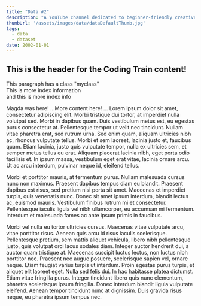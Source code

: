 ```yaml
---
title: "Data #2"
description: "A YouTube channel dedicated to beginner-friendly creative coding tutorials and challenges"
thumbUrl: '/assets/images/data/dataDefaultThumb.jpg'
tags:
  - data
  - dataset
date: 2002-01-01
---
```



## This is the header for the Coding Train content!

<p class="labelParagraph">This paragraph has a class "myclass"<br>This is more index information</br>and this is more index info</p>

Magda was here! ...More content here! ... Lorem ipsum dolor sit amet, consectetur adipiscing elit. Morbi tristique dui tortor, at imperdiet nulla volutpat sed. Morbi in dapibus quam. Duis vestibulum metus est, eu egestas purus consectetur at. Pellentesque tempor ut velit nec tincidunt. Nullam vitae pharetra erat, sed rutrum urna. Sed enim quam, aliquam ultricies nibh ac, rhoncus vulputate tellus. Morbi et sem laoreet, lacinia justo et, faucibus quam. Etiam lacinia, justo quis vulputate tempor, nulla ex ultricies sem, et semper metus tellus eu erat. Aliquam placerat lacinia nibh, eget porta odio facilisis et. In ipsum massa, vestibulum eget erat vitae, lacinia ornare arcu. Ut ac arcu interdum, pulvinar neque id, eleifend tellus.

Morbi et porttitor mauris, at fermentum purus. Nullam malesuada cursus nunc non maximus. Praesent dapibus tempus diam eu blandit. Praesent dapibus est risus, sed pretium nisi porta sit amet. Maecenas et imperdiet turpis, quis venenatis nunc. Donec sit amet ipsum interdum, blandit lectus ac, euismod mauris. Vestibulum finibus rutrum mi et consectetur. Pellentesque iaculis ligula vel nibh ullamcorper, eu accumsan mi fermentum. Interdum et malesuada fames ac ante ipsum primis in faucibus.

Morbi vel nulla eu tortor ultricies cursus. Maecenas vitae vulputate arcu, vitae porttitor risus. Aenean quis arcu id risus iaculis scelerisque. Pellentesque pretium, sem mattis aliquet vehicula, libero nibh pellentesque justo, quis volutpat orci lacus sodales diam. Integer auctor hendrerit dui, a auctor quam tristique at. Maecenas suscipit luctus lectus, non luctus nibh porttitor nec. Praesent nec augue posuere, scelerisque sapien vel, ornare neque. Etiam feugiat varius turpis ut interdum. Proin egestas purus turpis, et aliquet elit laoreet eget. Nulla sed felis dui. In hac habitasse platea dictumst. Etiam vitae fringilla purus. Integer tincidunt libero quis nunc elementum, pharetra scelerisque ipsum fringilla. Donec interdum blandit ligula vulputate eleifend. Aenean tempor tincidunt nunc at dignissim. Duis gravida risus neque, eu pharetra ipsum tempus nec.
